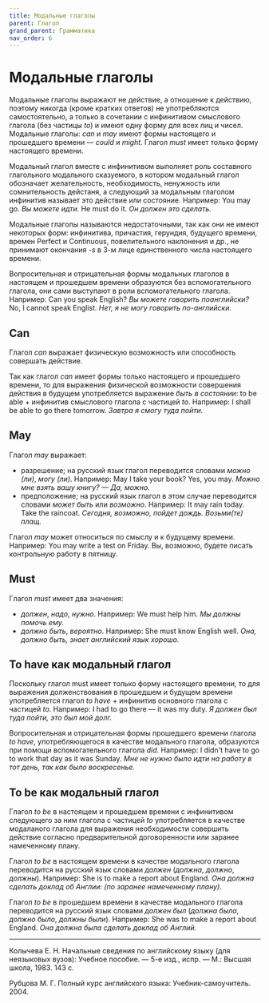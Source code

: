 ```yaml
---
title: Модальные глаголы
parent: Глагол
grand_parent: Грамматика
nav_order: 6
---
```


# Модальные глаголы

Модальные глаголы выражают не действие, а отношение к действию,
поэтому никогда (кроме кратких ответов) не употребляются
самостоятельно, а только в сочетании с инфинитивом смыслового глагола
(без частицы *to*) и имеют одну форму для всех лиц и чисел.  Модальные
глаголы: *can* и *may* имеют формы настоящего и прошедшего времени —
*could* и *might*.  Глагол *must* имеет только форму настоящего
времени.

Модальный глагол вместе с инфинитивом выполняет роль составного
глагольного модального сказуемого, в котором модальный глагол
обозначает желательность, необходимость, ненужность или сомнительность
дейстаня, а следующий за модальным глаголом инфинитив называет это
действие или состояние.  Например: You may go.  *Вы можете идти.* He
must do it.  *Он должен это сделать.*

Модальные глаголы называются недостаточными, так как они не имеют
некоторых форм: инфинитива, причастия, герундия, будущего времени,
времен Perfect и Continuous, повелительного наклонения и др., не
принимают окончания *-s* в 3-м лице единственного числа настоящего
времени.

Вопросительная и отрицательная формы модальных глаголов в настоящем и
прошедшем времени образуются без вспомогательного глагола, они сами
выступают в роли вспомогательного глагола.  Например: Can you speak
English?  *Вы можете говорить поанглийски?* No, I cannot speak
Englist.  *Нет, я не могу говорить по-английски.*


## Can

Глагол *can* выражает физическую возможность или
способность совершать действие.

Так как глагол *can* имеет формы только настоящего и прошедшего
времени, то для выражения физической возможности совершения действия в
будущем употребляется выражение *быть в состоянии*: to be able +
инфинитив смыслового глагола с частицей *to*.  Например: I shall be
able to go there tomorrow.  *Завтра я смогу туда пойти.*


## May

Глагол *may* выражает:
- разрешение; на русский язык глагол переводится словами *можно (ли)*,
  *могу (ли)*.  Например: May I take your book?  Yes, you may. *Можно
  мне взять вашу книгу? — Да, можно.*
- предположение; на русский язык глагол в этом случае переводится
  словами *может быть* или *возможно*.  Например: It may rain
  today. Take the raincoat.  *Сегодня, возможно, пойдет
  дождь. Возьми(те) плащ.*

Глагол *may* может относиться по смыслу и к будущему времени.
Например: You may write a test on Friday.  Вы, возможно, будете писать
контрольную работу в пятницу.


## Must

Глагол *must* имеет два значения:
- *должен*, *надо*, *нужно*.  Например: We must help him.  *Мы должны
  помочь ему.*
- *должно быть*, *вероятно*.  Например: She must know English well.
  *Она, должно быть, знает английский язык хорошо.*


## To have как модальный глагол

Поскольку глагол must имеет только форму настоящего времени, то для
выражения долженствования в прошедшем и будущем времени употребляется
глагол *to have* + инфинитив основного глагола с частицей *to*.
Например: I had to go there — it was my duty.  *Я должен был
туда пойти, это был мой долг.*

Вопросительная и отрицательная формы прошедшего времени глагола *to
have*, употребляющегося в качестве модального глагола, образуются при
помощи вспомогательного глагола *did*.  Например: I didn't have to go
to work that day as it was Sunday.  *Мне не нужно было идти на работу
в тот день, так как было воскресенье.*


## To be как модальный глагол

Глагол *to be* в настоящем и прошедшем времени с инфинитивом
следующего за ним глагола с частицей *to* употребляется в качестве
модаланого глагола для выражения необходимости совершить действие
согласно предварительной договоренности или заранее намеченному плану.

Глагол *to be* в настоящем времени в качестве модального глагола
переводится на русский язык словами *должен* (*должна*, *должно*,
*должны*).  Например: She is to make a report about England.  *Она
должна сделать доклад об Англии: (по заранее намеченному плану).*

Глагол *to be* в прошедшем времени в качестве модального глагола
переводится на русский язык словами *должен был* (*должна была*,
*должно было*, *должны были*).  Например: She was to make a report
about England.  *Она должна была сделать доклад об Англий.*


---

Колычева Е. Н.  Начальные сведения по английскому языку (для
неязыковых вузов): Учебное пособие. — 5-е изд., испр. — М.: Высшая
школа, 1983. 143 с.

Рубцова М. Г.  Полный курс английского языка: Учебник-самоучитель.
2004.
